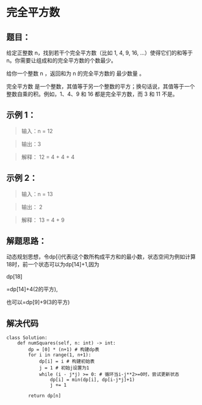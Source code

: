 # 完全平方数 #
## 题目： ##
给定正整数 n，找到若干个完全平方数（比如 1, 4, 9, 16, ...）使得它们的和等于 n。你需要让组成和的完全平方数的个数最少。

给你一个整数 n ，返回和为 n 的完全平方数的 最少数量 。

完全平方数 是一个整数，其值等于另一个整数的平方；换句话说，其值等于一个整数自乘的积。例如，1、4、9 和 16 都是完全平方数，而 3 和 11 不是。


## 示例 1： ##

> 输入：n = 12


> 输出：3


> 解释：
12 = 4 + 4 + 4


## 示例 2： ##

> 输入：n = 13


> 输出： 2

> 解释：
13 = 4 + 9

## 解题思路： ##
动态规划思想，令dp[i]代表i这个数所构成平方和的最小数，状态空间为例如计算18时，前一个状态可以为dp[14]+1,因为

dp[18]

=dp[14]+4(2的平方),

也可以=dp[9]+9(3的平方)

## 解决代码 ##
    class Solution:
    	def numSquares(self, n: int) -> int:
        	dp = [0] * (n+1) # 构建dp表
        	for i in range(1, n+1): 
            	dp[i] = i # 构建初始表
            	j = 1 # 初始j设置为1
            	while (i - j*j) >= 0: # 循环当i-j**2>=0时，尝试更新状态
                	dp[i] = min(dp[i], dp[i-j*j]+1)
                	j += 1 
        
        	return dp[n]
